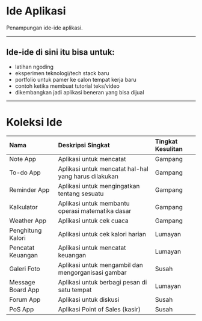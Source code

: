 # Ide Aplikasi
Penampungan ide-ide aplikasi.

---

## Ide-ide di sini itu bisa untuk:
- latihan ngoding
- eksperimen teknologi/tech stack baru
- portfolio untuk pamer ke calon tempat kerja baru
- contoh ketika membuat tutorial teks/video
- dikembangkan jadi aplikasi beneran yang bisa dijual

---

# Koleksi Ide

| Nama              | Deskripsi Singkat                                    | Tingkat Kesulitan |
| :---------------- | :--------------------------------------------------- | :---------------- |
| Note App          | Aplikasi untuk mencatat                              | Gampang           |
| To-do App         | Aplikasi untuk mencatat hal-hal yang harus dilakukan | Gampang           |
| Reminder App      | Aplikasi untuk mengingatkan tentang sesuatu          | Gampang           |
| Kalkulator        | Aplikasi untuk membantu operasi matematika dasar     | Gampang           |
| Weather App       | Aplikasi untuk cek cuaca                             | Gampang           |
| Penghitung Kalori | Aplikasi untuk cek kalori harian                     | Lumayan           |
| Pencatat Keuangan | Aplikasi untuk mencatat keuangan                     | Lumayan           |
| Galeri Foto       | Aplikasi untuk mengambil dan mengorganisasi gambar   | Susah             |
| Message Board App | Aplikasi untuk berbagi pesan di satu tempat          | Lumayan           |
| Forum App         | Aplikasi untuk diskusi                               | Susah             |
| PoS App           | Aplikasi Point of Sales (kasir)                      | Susah             |

